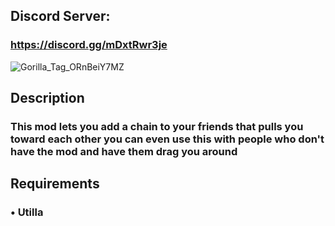 ## Discord Server: 
### https://discord.gg/mDxtRwr3je

![Gorilla_Tag_ORnBeiY7MZ](https://github.com/user-attachments/assets/f23e4fbb-c83d-4477-85eb-5136da8e7479)
## Description
### This mod lets you add a chain to your friends that pulls you toward each other you can even use this with people who don't have the mod and have them drag you around

## Requirements
### • Utilla
